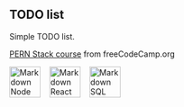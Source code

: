 ## TODO list

Simple TODO list.

[PERN Stack course](https://youtu.be/ldYcgPKEZC8) from freeCodeCamp.org

<img src="https://upload.wikimedia.org/wikipedia/commons/thumb/d/d9/Node.js_logo.svg/1280px-Node.js_logo.svg.png"
     alt="Markdown Node icon"
     width="55px"
/>&nbsp;&nbsp;&nbsp;
<img src="https://upload.wikimedia.org/wikipedia/commons/a/a7/React-icon.svg"
     alt="Markdown React icon"
     width="55px"
/>&nbsp;&nbsp;&nbsp;
<img src="https://wiki.postgresql.org/images/a/a4/PostgreSQL_logo.3colors.svg"
     alt="Markdown SQL icon"
     width="55px"
/>
